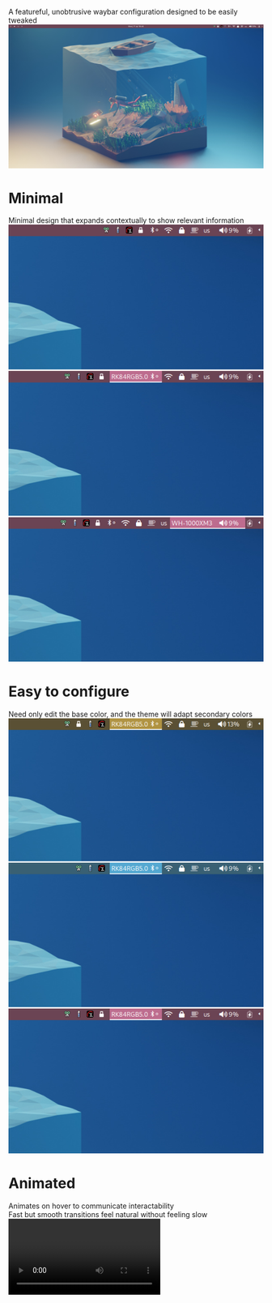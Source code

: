 A featureful, unobtrusive waybar configuration designed to be easily tweaked
![Waybar desktop](docs/pink_desktop.png)

# Minimal
Minimal design that expands contextually to show relevant information \
![Unexpanded icons](docs/pink_right.png) 
![Expanding bluetooth](docs/pink_right_hover_bluetooth.png)
![Expanding wireplumber](docs/pink_right_hover_wireplumber.png)

# Easy to configure
Need only edit the base color, and the theme will adapt secondary colors \
![Yellow theme](docs/yellow_right_hover_bluetooth.png)
![Blue theme](docs/blue_right_hover_bluetooth.png)
![Pink theme](docs/pink_right_hover_bluetooth.png)

# Animated
Animates on hover to communicate interactability \
Fast but smooth transitions feel natural without feeling slow \
![Video](docs/right-module.mkv)
